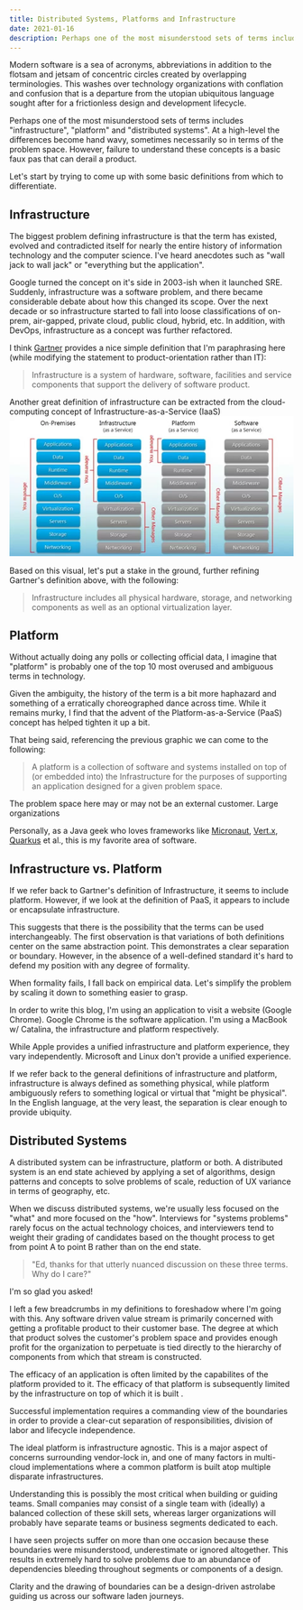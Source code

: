 ```yaml
---
title: Distributed Systems, Platforms and Infrastructure
date: 2021-01-16
description: Perhaps one of the most misunderstood sets of terms includes "infrastructure", "platform" and "distributed systems". 
---
```


Modern software is a sea of acronyms, abbreviations in addition to the flotsam and jetsam of concentric circles created by overlapping terminologies. This washes over technology organizations with conflation and confusion that is a departure from the utopian ubiquitous language sought after for a frictionless design and development lifecycle.

Perhaps one of the most misunderstood sets of terms includes "infrastructure", "platform" and "distributed systems". At a high-level the differences become hand wavy, sometimes necessarily so in terms of the problem space. However, failure to understand these concepts is a basic faux pas that can derail a product.

Let's start by trying to come up with some basic definitions from which to differentiate.

## Infrastructure

The biggest problem defining infrastructure is that the term has existed, evolved and contradicted itself for nearly the entire history of information technology and the computer science. I've heard anecdotes such as "wall jack to wall jack" or "everything but the application".

Google turned the concept on it's side in 2003-ish when it launched SRE. Suddenly, infrastructure was a software problem, and there became considerable debate about how this changed its scope. Over the next decade or so infrastructure started to fall into loose classifications of on-prem, air-gapped, private cloud, public cloud, hybrid, etc. In addition, with DevOps, infrastructure as a concept was further refactored.

I think [Gartner](http://gartner.com/) provides a nice simple definition that I'm paraphrasing here (while modifying the statement to product-orientation rather than IT):

> Infrastructure is a system of hardware, software, facilities and service components that support the delivery of 
> software product.

Another great definition of infrastructure can be extracted from the cloud-computing concept of Infrastructure-as-a-Service (IaaS)
![IAAS vs. Paas](content/posts/img/iaasvspaas.webp)

Based on this visual, let's put a stake in the ground, further refining Gartner's definition above, with the following:

> Infrastructure includes all physical hardware, storage, and networking components as well as an optional 
> virtualization layer. 

## Platform

Without actually doing any polls or collecting official data, I imagine that "platform" is probably one of the top 10 most overused and ambiguous terms in technology.


Given the ambiguity, the history of the term is a bit more haphazard and something of a  erratically choreographed dance across time. While it remains murky, I find that the advent of the Platform-as-a-Service (PaaS) concept has helped tighten it up a bit.


That being said, referencing the previous graphic we can come to the following:

> A platform is a collection of software and systems installed on top of (or embedded into) the Infrastructure for 
> the purposes of supporting an application designed for a given problem space. 

The problem space here may or may not be an external customer. Large organizations


Personally, as a Java geek who loves frameworks like [Micronaut](https://micronaut.io/), [Vert.x](https://vertx.io/),
[Quarkus](https://quarkus.io/) et al., 
this is my favorite area of 
software. 

## Infrastructure vs. Platform

If we refer back to Gartner's definition of Infrastructure, it seems to include platform. However, if we look at the definition of PaaS, it appears to include or encapsulate infrastructure.


This suggests that there is the possibility that the terms can be used interchangeably. The first observation is that variations of both definitions center on the same abstraction point. This demonstrates a clear separation or boundary. However,  in the absence of a well-defined standard it's hard to defend my position with any degree of formality.


When formality fails, I fall back on empirical data. Let's simplify the problem by scaling it down to something easier to grasp.


In order to write this blog, I'm using an application to visit a website (Google Chrome). Google Chrome is the software application. I'm using a MacBook w/ Catalina, the infrastructure and platform respectively.


While Apple provides a unified infrastructure and platform experience, they vary independently. Microsoft and Linux don't provide a unified experience.


If we refer back to the general definitions of infrastructure and platform, infrastructure is always defined as something physical, while platform ambiguously refers to something logical or virtual that "might be physical". In the English language, at the very least, the separation is clear enough to provide ubiquity. 

## Distributed Systems

A distributed system can be infrastructure, platform or both. A distributed system is an end state achieved by applying a set of algorithms, design patterns and concepts to solve problems of scale, reduction of UX variance in terms of geography, etc.

When we discuss distributed systems, we're usually less focused on the "what" and more focused on the "how". Interviews for "systems problems" rarely focus on the actual technology choices, and interviewers tend to weight their grading of candidates based on the thought process to get from point A to point B rather than on the end state.

> "Ed, thanks for that utterly nuanced discussion on these three terms. Why do I care?"

I'm so glad you asked!


I left a few breadcrumbs in my definitions to foreshadow where I'm going with this. Any software driven value stream is primarily concerned with getting a profitable product to their customer base. The degree at which that product solves the customer's problem space and provides enough profit for the organization to perpetuate is tied directly to the hierarchy of components from which that stream is constructed.


The efficacy of an application is often limited by the capabilites of the platform provided to it. The efficacy of that platform is subsequently limited by the infrastructure on top of which it is built .


Successful implementation requires a commanding view of the boundaries in order to provide a clear-cut separation of responsibilities, division of labor and lifecycle independence.


The ideal platform is infrastructure agnostic. This is a major aspect of concerns surrounding vendor-lock in, and one of many factors in multi-cloud implementations where a common platform is built atop multiple disparate infrastructures. 

Understanding this is possibly the most critical when building or guiding teams. Small companies may consist of a single team with (ideally) a balanced collection of these skill sets, whereas larger organizations will probably have separate teams or business segments dedicated to each.


I have seen projects suffer on more than one occasion because these boundaries were misunderstood, underestimate or ignored altogether. This results in extremely hard to solve problems due to an abundance of dependencies bleeding throughout segments or components of a design.


Clarity and the drawing of boundaries can be a design-driven astrolabe guiding us across our software laden journeys. 